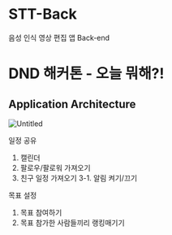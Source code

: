 # STT-Back

음성 인식 영상 편집 앱 Back-end

# DND 해커톤 - 오늘 뭐해?!

## Application Architecture

![Untitled](https://s3-us-west-2.amazonaws.com/secure.notion-static.com/c185168c-8f7e-42c9-be91-592dae32ccd5/Untitled.png)


일정 공유
1. 캘린더
2. 팔로우/팔로워 가져오기
3. 친구 일정 가져오기
    3-1. 알림 켜기/끄기
    
 
 목표 설정
 1. 목표 참여하기
 2. 목표 참가한 사람들끼리 랭킹매기기
    
